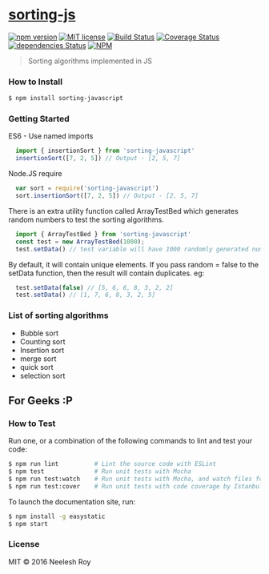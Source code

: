 # [sorting-js](https://github.com/neeleshroy/sorting-js)

[![npm version](https://badge.fury.io/js/sorting-javascript.svg?style=flat-square)](https://badge.fury.io/js/sorting-javascript)
[![MIT license](https://img.shields.io/badge/License-MIT-blue.svg?style=flat-square)](https://lbesson.mit-license.org/)
[![Build Status](https://travis-ci.org/NeeleshRoy/sorting-js.svg?branch=develop)](https://travis-ci.org/NeeleshRoy/sorting-js)
[![Coverage Status](https://coveralls.io/repos/github/NeeleshRoy/sorting-js/badge.svg?style=flat-square)](https://coveralls.io/github/NeeleshRoy/sorting-js)
[![dependencies Status](https://david-dm.org/neeleshroy/sorting-js/status.svg?style=flat-square)](https://david-dm.org/neeleshroy/sorting-js)
[![NPM](https://nodei.co/npm/sorting-javascript.png)](https://nodei.co/npm/sorting-javascript/)

> Sorting algorithms implemented in JS

### How to Install

```sh
$ npm install sorting-javascript
```

### Getting Started

ES6 - Use named imports
```javascript
  import { insertionSort } from 'sorting-javascript'
  insertionSort([7, 2, 5]) // Output - [2, 5, 7]
```

Node.JS require
```javascript
  var sort = require('sorting-javascript')
  sort.insertionSort([7, 2, 5]) // Output - [2, 5, 7]
```

There is an extra utility function called ArrayTestBed which generates random numbers
to test the sorting algorithms.
```javascript
  import { ArrayTestBed } from 'sorting-javascript'
  const test = new ArrayTestBed(1000);
  test.setData() // test variable will have 1000 randomly generated numbers between 0-1000
```
By default, it will contain unique elements. If you pass random = false to the setData function, then the result will contain duplicates.
eg:
```javascript
  test.setData(false) // [5, 6, 6, 8, 3, 2, 2]
  test.setData() // [1, 7, 6, 8, 3, 2, 5]
```
### List of sorting algorithms
* Bubble sort
* Counting sort
* Insertion sort
* merge sort
* quick sort
* selection sort


## For Geeks :P
### How to Test

Run one, or a combination of the following commands to lint and test your code:

```sh
$ npm run lint          # Lint the source code with ESLint
$ npm test              # Run unit tests with Mocha
$ npm run test:watch    # Run unit tests with Mocha, and watch files for changes
$ npm run test:cover    # Run unit tests with code coverage by Istanbul
```

To launch the documentation site, run:

```sh
$ npm install -g easystatic
$ npm start
```

### License

MIT © 2016 Neelesh Roy
